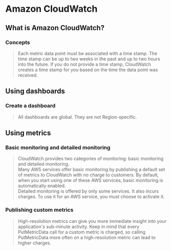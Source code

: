 # Amazon CloudWatch
## What is Amazon CloudWatch?
### Concepts
> Each metric data point must be associated with a time stamp. The time stamp can be up to two weeks in the past and up to two hours into the future. If you do not provide a time stamp, CloudWatch creates a time stamp for you based on the time the data point was received.  

## Using dashboards
### Create a dashboard
> All dashboards are global. They are not Region-specific.

## Using metrics
### Basic monitoring and detailed monitoring
> CloudWatch provides two categories of monitoring: basic monitoring and detailed monitoring.  
> Many AWS services offer basic monitoring by publishing a default set of metrics to CloudWatch with no charge to customers. By default, when you start using one of these AWS services, basic monitoring is automatically enabled.  
> Detailed monitoring is offered by only some services. It also incurs charges. To use it for an AWS service, you must choose to activate it.

### Publishing custom metrics
> High-resolution metrics can give you more immediate insight into your application's sub-minute activity. Keep in mind that every PutMetricData call for a custom metric is charged, so calling PutMetricData more often on a high-resolution metric can lead to higher charges.  